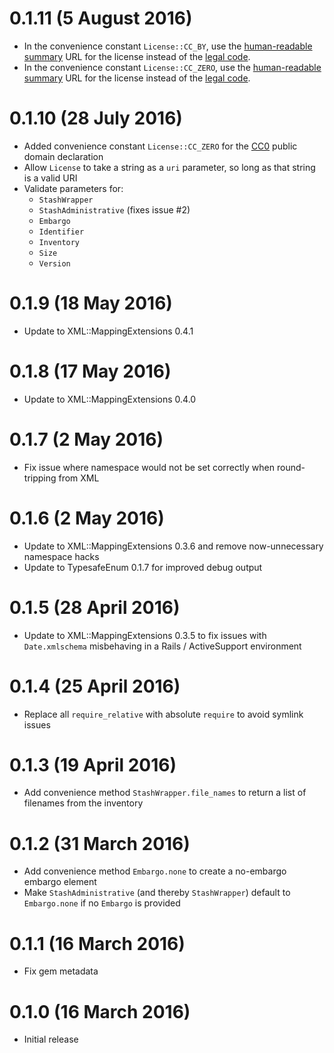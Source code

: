 # 0.1.11 (5 August 2016)

- In the convenience constant `License::CC_BY`, use the 
  [human-readable summary](https://creativecommons.org/licenses/by/4.0/) URL for the license 
  instead of the [legal code](https://creativecommons.org/licenses/by/4.0/legalcode).
- In the convenience constant `License::CC_ZERO`, use the 
  [human-readable summary](https://creativecommons.org/publicdomain/zero/1.0/) URL for the license 
  instead of the [legal code](https://creativecommons.org/publicdomain/zero/1.0/legalcode).

# 0.1.10 (28 July 2016)

- Added convenience constant `License::CC_ZERO` for the
  [CC0](https://creativecommons.org/publicdomain/zero/1.0/legalcode) public domain declaration
- Allow `License` to take a string as a `uri` parameter, so long as that string is a valid URI
- Validate parameters for:
  - `StashWrapper`
  - `StashAdministrative` (fixes issue #2)
  - `Embargo`
  - `Identifier`
  - `Inventory`
  - `Size`
  - `Version`

# 0.1.9 (18 May 2016)

- Update to XML::MappingExtensions 0.4.1

# 0.1.8 (17 May 2016)

- Update to XML::MappingExtensions 0.4.0

# 0.1.7 (2 May 2016)

- Fix issue where namespace would not be set correctly when round-tripping from XML

# 0.1.6 (2 May 2016)

- Update to XML::MappingExtensions 0.3.6 and remove now-unnecessary namespace hacks
- Update to TypesafeEnum 0.1.7 for improved debug output

# 0.1.5 (28 April 2016)

- Update to XML::MappingExtensions 0.3.5 to fix issues with `Date.xmlschema` misbehaving
  in a Rails / ActiveSupport environment

# 0.1.4 (25 April 2016)

- Replace all `require_relative` with absolute `require` to avoid symlink issues

# 0.1.3 (19 April 2016)

- Add convenience method `StashWrapper.file_names` to return a list of filenames
  from the inventory

# 0.1.2 (31 March 2016)

- Add convenience method `Embargo.none` to create a no-embargo embargo element
- Make `StashAdministrative` (and thereby `StashWrapper`) default to `Embargo.none`
  if no `Embargo` is provided

# 0.1.1 (16 March 2016)

- Fix gem metadata

# 0.1.0 (16 March 2016)

- Initial release
